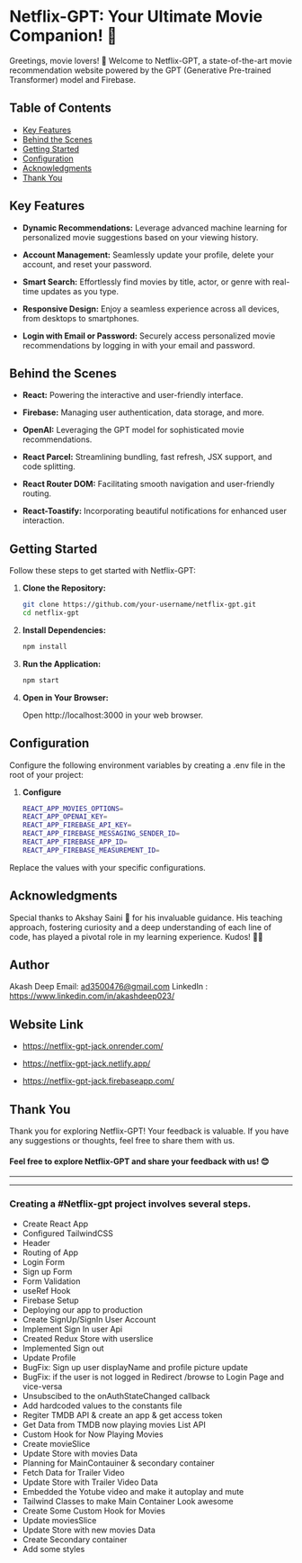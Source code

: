 # Netflix-GPT: Your Ultimate Movie Companion! 🚀

Greetings, movie lovers! 👋 Welcome to Netflix-GPT, a state-of-the-art movie recommendation website powered by the GPT (Generative Pre-trained Transformer) model and Firebase.

## Table of Contents

-   [Key Features](#key-features)
-   [Behind the Scenes](#behind-the-scenes)
-   [Getting Started](#getting-started)
-   [Configuration](#configuration)
-   [Acknowledgments](#acknowledgments)
-   [Thank You](#thank-you)

## Key Features

-   **Dynamic Recommendations:** Leverage advanced machine learning for personalized movie suggestions based on your viewing history.

-   **Account Management:** Seamlessly update your profile, delete your account, and reset your password.

-   **Smart Search:** Effortlessly find movies by title, actor, or genre with real-time updates as you type.

-   **Responsive Design:** Enjoy a seamless experience across all devices, from desktops to smartphones.

-   **Login with Email or Password:** Securely access personalized movie recommendations by logging in with your email and password.

## Behind the Scenes

-   **React:** Powering the interactive and user-friendly interface.

-   **Firebase:** Managing user authentication, data storage, and more.

-   **OpenAI:** Leveraging the GPT model for sophisticated movie recommendations.

-   **React Parcel:** Streamlining bundling, fast refresh, JSX support, and code splitting.

-   **React Router DOM:** Facilitating smooth navigation and user-friendly routing.

-   **React-Toastify:** Incorporating beautiful notifications for enhanced user interaction.

## Getting Started

Follow these steps to get started with Netflix-GPT:

1.  **Clone the Repository:**
    ```bash
    git clone https://github.com/your-username/netflix-gpt.git
    cd netflix-gpt
    ```
2.  **Install Dependencies:**

    ```bash
    npm install
    ```

3.  **Run the Application:**

    ```bash
    npm start
    ```

4.  **Open in Your Browser:**

    Open http://localhost:3000 in your web browser.

## Configuration

Configure the following environment variables by creating a .env file in the root of your project:

1.  **Configure**

    ```bash
    REACT_APP_MOVIES_OPTIONS=
    REACT_APP_OPENAI_KEY=
    REACT_APP_FIREBASE_API_KEY=
    REACT_APP_FIREBASE_MESSAGING_SENDER_ID=
    REACT_APP_FIREBASE_APP_ID=
    REACT_APP_FIREBASE_MEASUREMENT_ID=
    ```

Replace the values with your specific configurations.

## Acknowledgments

Special thanks to Akshay Saini 🚀 for his invaluable guidance. His teaching approach, fostering curiosity and a deep understanding of each line of code, has played a pivotal role in my learning experience. Kudos! 🙌🌈

## Author

Akash Deep
Email: ad3500476@gmail.com
LinkedIn : https://www.linkedin.com/in/akashdeep023/

## Website Link

-   https://netflix-gpt-jack.onrender.com/

-   https://netflix-gpt-jack.netlify.app/

-   https://netflix-gpt-jack.firebaseapp.com/

## Thank You

Thank you for exploring Netflix-GPT! Your feedback is valuable. If you have any suggestions or thoughts, feel free to share them with us.

#### Feel free to explore Netflix-GPT and share your feedback with us! 😊

---

---

### Creating a #Netflix-gpt project involves several steps.

-   Create React App
-   Configured TailwindCSS
-   Header
-   Routing of App
-   Login Form
-   Sign up Form
-   Form Validation
-   useRef Hook
-   Firebase Setup
-   Deploying our app to production
-   Create SignUp/SignIn User Account
-   Implement Sign In user Api
-   Created Redux Store with userslice
-   Implemented Sign out
-   Update Profile
-   BugFix: Sign up user displayName and profile picture update
-   BugFix: if the user is not logged in Redirect /browse to Login Page and vice-versa
-   Unsubscibed to the onAuthStateChanged callback
-   Add hardcoded values to the constants file
-   Regiter TMDB API & create an app & get access token
-   Get Data from TMDB now playing movies List API
-   Custom Hook for Now Playing Movies
-   Create movieSlice
-   Update Store with movies Data
-   Planning for MainContauiner & secondary container
-   Fetch Data for Trailer Video
-   Update Store with Trailer Video Data
-   Embedded the Yotube video and make it autoplay and mute
-   Tailwind Classes to make Main Container Look awesome
-   Create Some Custom Hook for Movies
-   Update moviesSlice
-   Update Store with new movies Data
-   Create Secondary container
-   Add some styles
